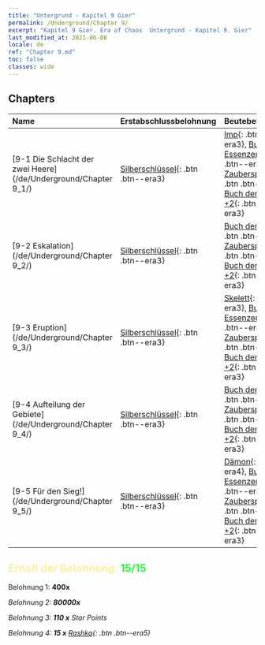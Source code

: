 ```yaml
---
title: "Untergrund - Kapitel 9 Gier"
permalink: /Underground/Chapter 9/
excerpt: "Kapitel 9 Gier. Era of Chaos  Untergrund - Kapitel 9. Gier"
last_modified_at: 2021-06-08
locale: de
ref: "Chapter 9.md"
toc: false
classes: wide
---
```


## Chapters

  | Name |  Erstabschlussbelohnung | Beutebelohnung |
  |:------------|:------------|:------------| 
  | [9-1 Die Schlacht der zwei Heere](/de/Underground/Chapter 9_1/) | [Silberschlüssel](/ItemsDE/con_693/){: .btn .btn--era3} | [Imp](/ItemsDE/unt_226/){: .btn .btn--era3}, [Buch der Essenzen](/ItemsDE/mat_39/){: .btn .btn--era4}, [Zauberspruchrollen](/ItemsDE/con_694/){: .btn .btn--era3}, [Buch der Waffen +2](/ItemsDE/mat_32/){: .btn .btn--era3} |
  | [9-2 Eskalation](/de/Underground/Chapter 9_2/) | [Silberschlüssel](/ItemsDE/con_693/){: .btn .btn--era3} | [Buch der Essenzen](/ItemsDE/mat_39/){: .btn .btn--era4}, [Zauberspruchrollen](/ItemsDE/con_694/){: .btn .btn--era3}, [Buch der Waffen +2](/ItemsDE/mat_32/){: .btn .btn--era3} |
  | [9-3 Eruption](/de/Underground/Chapter 9_3/) | [Silberschlüssel](/ItemsDE/con_693/){: .btn .btn--era3} | [Skelett](/ItemsDE/unt_208/){: .btn .btn--era3}, [Buch der Essenzen](/ItemsDE/mat_39/){: .btn .btn--era4}, [Zauberspruchrollen](/ItemsDE/con_694/){: .btn .btn--era3}, [Buch der Waffen +2](/ItemsDE/mat_32/){: .btn .btn--era3} |
  | [9-4 Aufteilung der Gebiete](/de/Underground/Chapter 9_4/) | [Silberschlüssel](/ItemsDE/con_693/){: .btn .btn--era3} | [Buch der Essenzen](/ItemsDE/mat_39/){: .btn .btn--era4}, [Zauberspruchrollen](/ItemsDE/con_694/){: .btn .btn--era3}, [Buch der Waffen +2](/ItemsDE/mat_32/){: .btn .btn--era3} |
  | [9-5 Für den Sieg!](/de/Underground/Chapter 9_5/) | [Silberschlüssel](/ItemsDE/con_693/){: .btn .btn--era3} | [Dämon](/ItemsDE/unt_229/){: .btn .btn--era4}, [Buch der Essenzen](/ItemsDE/mat_39/){: .btn .btn--era4}, [Zauberspruchrollen](/ItemsDE/con_694/){: .btn .btn--era3}, [Buch der Waffen +2](/ItemsDE/mat_32/){: .btn .btn--era3} |


## <span style="color: #ffeea0">Erhalt der Belohnung: </span><span style="color: #27f73a">15/15</span>

 Belohnung 1:  **400x** <i class="fas fa-gem"/>

 Belohnung 2:  **80000x** <i class="fas fa-coins"/>

 Belohnung 3: **110 x** Star Points

 Belohnung 4: **15 x** [Rashka](/ItemsDE/her_384/){: .btn .btn--era5}

